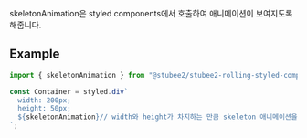 skeletonAnimation은 styled components에서 호출하여 애니메이션이 보여지도록 해줍니다.

## Example

```typescript
import { skeletonAnimation } from "@stubee2/stubee2-rolling-styled-components-util";

const Container = styled.div`
  width: 200px;
  height: 50px;
  ${skeletonAnimation}// width와 height가 차지하는 만큼 skeleton 애니메이션을 보여줍니다.
`;
```
